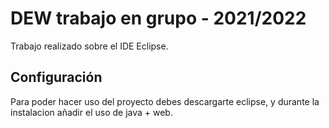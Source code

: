 # DEW trabajo en grupo - 2021/2022
Trabajo realizado sobre el IDE Eclipse.

## Configuración
Para poder hacer uso del proyecto debes descargarte eclipse, y durante la instalacion añadir el uso de java + web.


